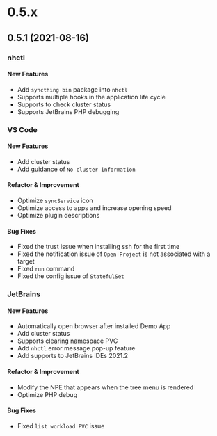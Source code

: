 # 0.5.x

## 0.5.1 (2021-08-16)

### nhctl

#### New Features

- Add `syncthing bin` package into `nhctl`
- Supports multiple hooks in the application life cycle
- Supports to check cluster status
- Supports JetBrains PHP debugging

### VS Code

#### New Features

- Add cluster status
- Add guidance of `No cluster information`

#### Refactor & Improvement

- Optimize `syncService` icon
- Optimize access to apps and increase opening speed
- Optimize plugin descriptions

#### Bug Fixes

- Fixed the trust issue when installing ssh for the first time
- Fixed the notification issue of `Open Project` is not associated with a target
- Fixed `run` command
- Fixed the config issue of `StatefulSet`

### JetBrains

#### New Features

- Automatically open browser after installed Demo App
- Add cluster status
- Supports clearing namespace PVC
- Add `nhctl` error message pop-up feature
- Add supports to JetBrains IDEs 2021.2

#### Refactor & Improvement

- Modify the NPE that appears when the tree menu is rendered
- Optimize PHP debug

#### Bug Fixes

- Fixed `list workload PVC` issue